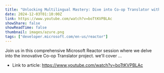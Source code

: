 ```yaml
---
title: "Unlocking Multilingual Mastery: Dive into Co-op Translator with Azure"
date: 2024-12-03T01:10:00Z
link: https://www.youtube.com/watch?v=boTtKVPBLAc
showShare: false
showReadTime: false
thumbnail: images/azure.png
tags: ["developer.microsoft.com/en-us/reactor"]
---
```

Join us in this comprehensive Microsoft Reactor session where we delve into the innovative Co-op Translator project. we'll cover ...

- Link to article: https://www.youtube.com/watch?v=boTtKVPBLAc
